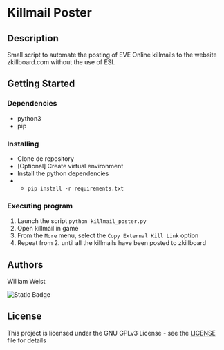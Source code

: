 # Killmail Poster

## Description

Small script to automate the posting of EVE Online killmails to the website zkillboard.com without the use of ESI.

## Getting Started

### Dependencies

* python3
* pip

### Installing

* Clone de repository
* [Optional] Create virtual environment
* Install the python dependencies
* * `pip install -r requirements.txt`

### Executing program

1) Launch the script `python killmail_poster.py`
2) Open killmail in game
3) From the `More` menu, select the `Copy External Kill Link` option
4) Repeat from 2. until all the killmails have been posted to zkillboard

## Authors

William Weist 

![Static Badge](https://img.shields.io/badge/william__weist-Discord-5865F2?style=flat)

## License

This project is licensed under the GNU GPLv3 License - see the [LICENSE](LICENSE.md) file for details